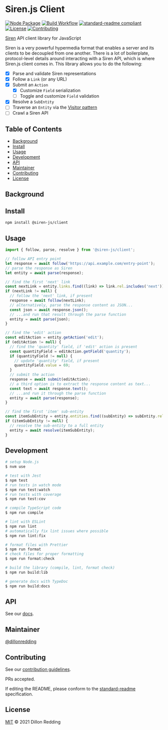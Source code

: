 # Siren.js Client

[![Node Package](https://img.shields.io/npm/v/@siren-js/client?style=flat-square)](https://npmjs.org/@siren-js/client)
[![Build Workflow](https://img.shields.io/github/actions/workflow/status/siren-js/client/build.yaml?style=flat-square)](https://github.com/siren-js/client/actions/workflows/build.yaml)
[![standard-readme compliant](https://img.shields.io/badge/readme%20style-standard-brightgreen.svg?style=flat-square)](https://github.com/RichardLitt/standard-readme)
[![License](https://img.shields.io/github/license/siren-js/client?style=flat-square)](LICENSE)
[![Contributing](https://img.shields.io/badge/contributions-welcome-brightgreen.svg?style=flat-square)](https://github.com/siren-js/.github/blob/main/profile/CONTRIBUTING.md)

[Siren](https://github.com/kevinswiber/siren) API client library for JavaScript

Siren is a very powerful hypermedia format that enables a server and its clients to be decoupled from one another. There is a lot of boilerplate, protocol-level details around interacting with a Siren API, which is where Siren.js client comes in. This library allows you to do the following:

- [x] Parse and validate Siren representations
- [x] Follow a `Link` (or any URL)
- [x] Submit an `Action`
  - [x] Customize `Field` serialization
  - [ ] Toggle and customize `Field` validation
- [x] Resolve a `SubEntity`
- [ ] Traverse an `Entity` via the [Visitor pattern](https://en.wikipedia.org/wiki/Visitor_pattern)
- [ ] Crawl a Siren API

## Table of Contents <!-- omit in toc -->

- [Background](#background)
- [Install](#install)
- [Usage](#usage)
- [Development](#development)
- [API](#api)
- [Maintainer](#maintainer)
- [Contributing](#contributing)
- [License](#license)

## Background

<!-- TODO -->

## Install

```bash
npm install @siren-js/client
```

## Usage

```js
import { follow, parse, resolve } from '@siren-js/client';

// follow API entry point
let response = await follow('https://api.example.com/entry-point');
// parse the response as Siren
let entity = await parse(response);

// find the first 'next' link
const nextLink = entity.links.find((link) => link.rel.includes('next'));
if (nextLink != null) {
  // follow the 'next' link, if present
  response = await follow(nextLink);
  // alternatively, parse the response content as JSON...
  const json = await response.json();
  // ...and run that result through the parse function
  entity = await parse(json);
}

// find the 'edit' action
const editAction = entity.getAction('edit');
if (editAction != null) {
  // find the 'quantity' field, if 'edit' action is present
  const quantityField = editAction.getField('quantity');
  if (quantityField != null) {
    // update 'quantity' field, if present
    quantityField.value = 69;
  }
  // submit the action
  response = await submit(editAction);
  // a third option is to extract the response content as text...
  const text = await response.text();
  // ...and run it through the parse function
  entity = await parse(response);
}

// find the first 'item' sub-entity
const itemSubEntity = entity.entities.find((subEntity) => subEntity.rel.includes('item'));
if (itemSubEntity != null) {
  // resolve the sub-entity to a full entity
  entity = await resolve(itemSubEntity);
}
```

## Development

```sh
# setup Node.js
$ nvm use

# test with Jest
$ npm test
# run tests in watch mode
$ npm run test:watch
# run tests with coverage
$ npm run test:cov

# compile TypeScript code
$ npm run compile

# lint with ESLint
$ npm run lint
# automatically fix lint issues where possible
$ npm run lint:fix

# format files with Prettier
$ npm run format
# check files for proper formatting
$ npm run format:check

# build the library (compile, lint, format check)
$ npm run build:lib

# generate docs with TypeDoc
$ npm run build:docs
```

## API

See our [docs](https://siren-js.github.io/client).

## Maintainer

[@dillonredding](https://github.com/dillonredding)

## Contributing

See our [contribution guidelines](https://github.com/siren-js/.github/blob/main/profile/CONTRIBUTING.md).

PRs accepted.

If editing the README, please conform to the [standard-readme](https://github.com/RichardLitt/standard-readme) specification.

## License

[MIT](./LICENSE) &copy; 2021 Dillon Redding
